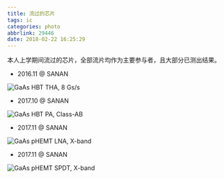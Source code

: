 ```yaml
---
title: 流过的芯片
tags: ic
categories: photo
abbrlink: 29446
date: 2018-02-22 16:25:29
---
```


 本人上学期间流过的芯片，全部流片均作为主要参与者，且大部分已测出结果。
<!--more-->

- 2016.11 @ SANAN

![GaAs HBT THA, 8 Gs/s](/img/THA1.png)

- 2017.10 @ SANAN

![GaAs HBT PA, Class-AB](/img/PA1.jpg)

- 2017.11 @ SANAN

![GaAs pHEMT LNA, X-band](/img/LNA1.jpg)

- 2017.11 @ SANAN

![GaAs pHEMT SPDT, X-band](/img/SPDT1.jpg)